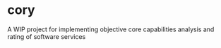 # cory
A WIP project for implementing objective core capabilities analysis and rating of software services
